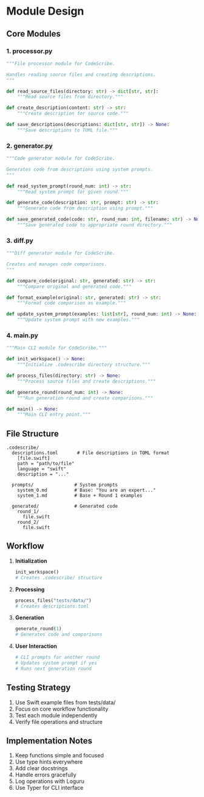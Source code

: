 # Module Design

## Core Modules

### 1. processor.py

```python
"""File processor module for CodeScribe.

Handles reading source files and creating descriptions.
"""

def read_source_files(directory: str) -> dict[str, str]:
    """Read source files from directory."""

def create_description(content: str) -> str:
    """Create description for source code."""

def save_descriptions(descriptions: dict[str, str]) -> None:
    """Save descriptions to TOML file."""
```

### 2. generator.py

```python
"""Code generator module for CodeScribe.

Generates code from descriptions using system prompts.
"""

def read_system_prompt(round_num: int) -> str:
    """Read system prompt for given round."""

def generate_code(description: str, prompt: str) -> str:
    """Generate code from description using prompt."""

def save_generated_code(code: str, round_num: int, filename: str) -> None:
    """Save generated code to appropriate round directory."""
```

### 3. diff.py

```python
"""Diff generator module for CodeScribe.

Creates and manages code comparisons.
"""

def compare_code(original: str, generated: str) -> str:
    """Compare original and generated code."""

def format_example(original: str, generated: str) -> str:
    """Format code comparison as example."""

def update_system_prompt(examples: list[str], round_num: int) -> None:
    """Update system prompt with new examples."""
```

### 4. main.py

```python
"""Main CLI module for CodeScribe."""

def init_workspace() -> None:
    """Initialize .codescribe directory structure."""

def process_files(directory: str) -> None:
    """Process source files and create descriptions."""

def generate_round(round_num: int) -> None:
    """Run generation round and create comparisons."""

def main() -> None:
    """Main CLI entry point."""
```

## File Structure

```
.codescribe/
  descriptions.toml       # File descriptions in TOML format
    [file.swift]
    path = "path/to/file"
    language = "swift"
    description = "..."

  prompts/               # System prompts
    system_0.md          # Base: "You are an expert..."
    system_1.md          # Base + Round 1 examples

  generated/             # Generated code
    round_1/
      file.swift
    round_2/
      file.swift
```

## Workflow

1. **Initialization**
   ```python
   init_workspace()
   # Creates .codescribe/ structure
   ```

2. **Processing**
   ```python
   process_files("tests/data/")
   # Creates descriptions.toml
   ```

3. **Generation**
   ```python
   generate_round(1)
   # Generates code and comparisons
   ```

4. **User Interaction**
   ```python
   # CLI prompts for another round
   # Updates system prompt if yes
   # Runs next generation round
   ```

## Testing Strategy

1. Use Swift example files from tests/data/
2. Focus on core workflow functionality
3. Test each module independently
4. Verify file operations and structure

## Implementation Notes

1. Keep functions simple and focused
2. Use type hints everywhere
3. Add clear docstrings
4. Handle errors gracefully
5. Log operations with Loguru
6. Use Typer for CLI interface
